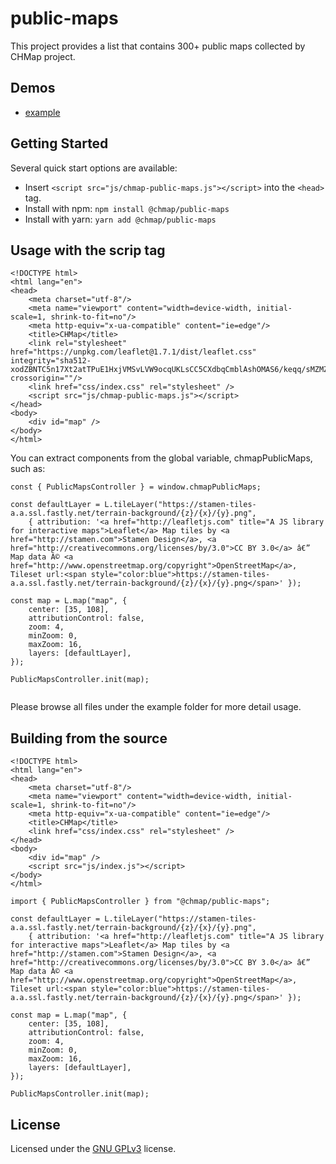 # public-maps

This project provides a list that contains 300+ public maps collected by CHMap project.

## Demos

- [example](http://www.github.io/chmap/public-maps/example)

## Getting Started

Several quick start options are available:

- Insert `<script src="js/chmap-public-maps.js"></script>` into the `<head>` tag.
- Install with npm: `npm install @chmap/public-maps`
- Install with yarn: `yarn add @chmap/public-maps`

## Usage with the scrip tag

```
<!DOCTYPE html>
<html lang="en">
<head>
    <meta charset="utf-8"/>
    <meta name="viewport" content="width=device-width, initial-scale=1, shrink-to-fit=no"/>
    <meta http-equiv="x-ua-compatible" content="ie=edge"/>
    <title>CHMap</title>
    <link rel="stylesheet" href="https://unpkg.com/leaflet@1.7.1/dist/leaflet.css" integrity="sha512-xodZBNTC5n17Xt2atTPuE1HxjVMSvLVW9ocqUKLsCC5CXdbqCmblAshOMAS6/keqq/sMZMZ19scR4PsZChSR7A==" crossorigin=""/>
    <link href="css/index.css" rel="stylesheet" />
    <script src="js/chmap-public-maps.js"></script>
</head>
<body>
    <div id="map" />
</body>
</html>
```

You can extract components from the global variable, chmapPublicMaps, such as:

```
const { PublicMapsController } = window.chmapPublicMaps;

const defaultLayer = L.tileLayer("https://stamen-tiles-a.a.ssl.fastly.net/terrain-background/{z}/{x}/{y}.png",
    { attribution: '<a href="http://leafletjs.com" title="A JS library for interactive maps">Leaflet</a> Map tiles by <a href="http://stamen.com">Stamen Design</a>, <a href="http://creativecommons.org/licenses/by/3.0">CC BY 3.0</a> â€” Map data Â© <a href="http://www.openstreetmap.org/copyright">OpenStreetMap</a>, Tileset url:<span style="color:blue">https://stamen-tiles-a.a.ssl.fastly.net/terrain-background/{z}/{x}/{y}.png</span>' });

const map = L.map("map", {
    center: [35, 108],
    attributionControl: false,
    zoom: 4,
    minZoom: 0,
    maxZoom: 16,
    layers: [defaultLayer],
});

PublicMapsController.init(map);
    
```

Please browse all files under the example folder for more detail usage.

## Building from the source

```
<!DOCTYPE html>
<html lang="en">
<head>
    <meta charset="utf-8"/>
    <meta name="viewport" content="width=device-width, initial-scale=1, shrink-to-fit=no"/>
    <meta http-equiv="x-ua-compatible" content="ie=edge"/>
    <title>CHMap</title>
    <link href="css/index.css" rel="stylesheet" />
</head>
<body>
    <div id="map" />
    <script src="js/index.js"></script>
</body>
</html>
```

```
import { PublicMapsController } from "@chmap/public-maps";

const defaultLayer = L.tileLayer("https://stamen-tiles-a.a.ssl.fastly.net/terrain-background/{z}/{x}/{y}.png",
    { attribution: '<a href="http://leafletjs.com" title="A JS library for interactive maps">Leaflet</a> Map tiles by <a href="http://stamen.com">Stamen Design</a>, <a href="http://creativecommons.org/licenses/by/3.0">CC BY 3.0</a> â€” Map data Â© <a href="http://www.openstreetmap.org/copyright">OpenStreetMap</a>, Tileset url:<span style="color:blue">https://stamen-tiles-a.a.ssl.fastly.net/terrain-background/{z}/{x}/{y}.png</span>' });

const map = L.map("map", {
    center: [35, 108],
    attributionControl: false,
    zoom: 4,
    minZoom: 0,
    maxZoom: 16,
    layers: [defaultLayer],
});

PublicMapsController.init(map);

```


## License

Licensed under the [GNU GPLv3](LICENSE) license.
